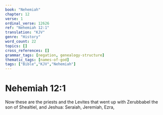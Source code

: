 ```yaml
---
book: "Nehemiah"
chapter: 12
verse: 1
ordinal_verse: 12626
ref: "Nehemiah 12:1"
translation: "KJV"
genre: "History"
word_count: 22
topics: []
cross_references: []
grammar_tags: [negation, genealogy-structure]
thematic_tags: [names-of-god]
tags: ["Bible","KJV","Nehemiah"]
---
```


# Nehemiah 12:1

Now these are the priests and the Levites that went up with Zerubbabel the son of Shealtiel, and Jeshua: Seraiah, Jeremiah, Ezra,
